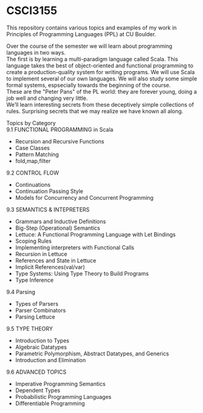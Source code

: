 # CSCI3155
This repository contains various topics and examples of my work in Principles of Programming Languages (PPL) at CU Boulder.

Over the course of the semester we will learn about programming languages in two ways.  
The first is by learning a multi-paradigm language called Scala. This language takes the best of object-oriented and functional programming to create a production-quality system for writing programs. We will use Scala to implement several of our own languages. We will also study some simple formal systems, espsecially towards the beginning of the course.  
These are the "Peter Pans" of the PL world: they are forever young, doing a job well and changing very little.  
We’ll learn interesting secrets from these deceptively simple collections of rules. Surprising secrets that we may realize we have known all along.

Topics by Category  
9.1 FUNCTIONAL PROGRAMMING in Scala
* Recursion and Recursive Functions
* Case Classes
* Pattern Matching
* fold,map,filter

9.2 CONTROL FLOW
* Continuations
* Continuation Passing Style
* Models for Concurrency and Concurrent Programming  

9.3 SEMANTICS & INTEPRETERS
* Grammars and Inductive Definitions
* Big-Step (Operational) Semantics
* Lettuce: A Functional Programming Language with Let Bindings
* Scoping Rules
* Implementing interpreters with Functional Calls
* Recursion in Lettuce
* References and State in Lettuce
* Implicit References(val/var)
* Type Systems: Using Type Theory to Build Programs
* Type Inference  

9.4 Parsing
* Types of Parsers
* Parser Combinators
* Parsing Lettuce  

9.5 TYPE THEORY
* Introduction to Types
* Algebraic Datatypes
* Parametric Polymorphism, Abstract Datatypes, and Generics
* Introduction and Elimination  

9.6 ADVANCED TOPICS
* Imperative Programming Semantics
* Dependent Types
* Probabilistic Programming Languages
* Differentiable Programming
